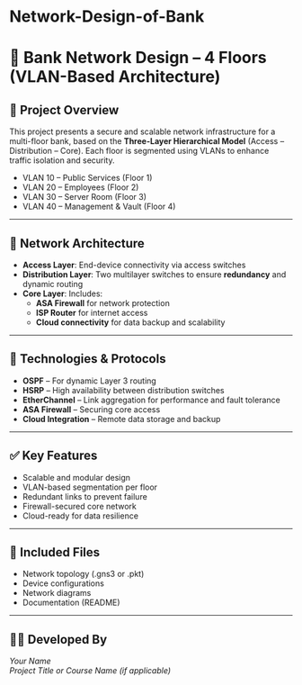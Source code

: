 # Network-Design-of-Bank
# 🏦 Bank Network Design – 4 Floors (VLAN-Based Architecture)

## 📘 Project Overview

This project presents a secure and scalable network infrastructure for a multi-floor bank, based on the **Three-Layer Hierarchical Model** (Access – Distribution – Core). Each floor is segmented using VLANs to enhance traffic isolation and security.

- VLAN 10 – Public Services (Floor 1)  
- VLAN 20 – Employees (Floor 2)  
- VLAN 30 – Server Room (Floor 3)  
- VLAN 40 – Management & Vault (Floor 4)

---

## 🧱 Network Architecture

- **Access Layer**: End-device connectivity via access switches  
- **Distribution Layer**: Two multilayer switches to ensure **redundancy** and dynamic routing  
- **Core Layer**: Includes:
  - **ASA Firewall** for network protection  
  - **ISP Router** for internet access  
  - **Cloud connectivity** for data backup and scalability  

---

## 🔐 Technologies & Protocols

- **OSPF** – For dynamic Layer 3 routing  
- **HSRP** – High availability between distribution switches  
- **EtherChannel** – Link aggregation for performance and fault tolerance  
- **ASA Firewall** – Securing core access  
- **Cloud Integration** – Remote data storage and backup  

---

## ✅ Key Features

- Scalable and modular design  
- VLAN-based segmentation per floor  
- Redundant links to prevent failure  
- Firewall-secured core network  
- Cloud-ready for data resilience  

---

## 📂 Included Files

- Network topology (.gns3 or .pkt)  
- Device configurations  
- Network diagrams  
- Documentation (README)

---

## 🧑‍💻 Developed By

*Your Name*  
*Project Title or Course Name (if applicable)*  
